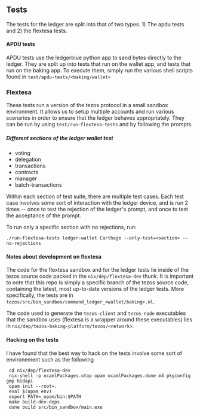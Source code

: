 ## Tests

The tests for the ledger are split into that of two types. 1) The apdu tests and 2) the flextesa tests.

#### APDU tests
APDU tests use the ledgerblue python app to send bytes directly to the ledger. 
They are split up into tests that run on the wallet app, and tests that run on the baking app. To execute them, simply run
the various shell scripts found in `test/apdu-tests/<baking/wallet>`

### Flextesa
These tests run a version of the tezos protocol in a small sandbox environment. It allows us to setup multiple accounts
and run various scenarios in order to ensure that the ledger behaves appropriately. They can be run by using `test/run-flextesa-tests` and by
following the prompts. 


##### Different sections of the ledger wallet test

- voting
- delegation
- transactions
- contracts
- manager
- batch-transactions

Within each section of test suite, there are multiple test cases. Each test case involves some sort of interaction with the ledger device, and
is run 2 times -- once to test the rejection of the ledger's prompt, and once to test the acceptance of the prompt.

To run only a specific section with no rejections, run:
```
./run-flextesa-tests ledger-wallet Carthage --only-test=<section> --no-rejections
```

#### Notes about development on flextesa
The code for the flextesa sandbox and for the ledger tests lie inside of the tezos source code packed in the `nix/dep/flextesa-dev` thunk. It is
important to note that this repo is simply a specific branch of the tezos source code, containing the latest, most up-to-date versions of the ledger tests.
More specifically, the tests are in `tezos/src/bin_sandbox/command_ledger_<wallet/baking>.ml`.

The code used to generate the `tezos-client` and `tezos-node` executables that the sandbox uses (flextesa is a wrapper around these executables)
lies in `nix/dep/tezos-baking-platform/tezos/<network>`.

#### Hacking on the tests
I have found that the best way to hack on the tests involve some sort of environement such as the following
```
 cd nix/dep/flextesa-dev
 nix-shell -p ocamlPackages.utop opam ocamlPackages.dune m4 pkgconfig gmp hidapi                   
 opam init --root=.                                                                                
 eval $(opam env)                                                                                  
 export PATH=_opam/bin:$PATH
 make build-dev-deps
 dune build src/bin_sandbox/main.exe
```
